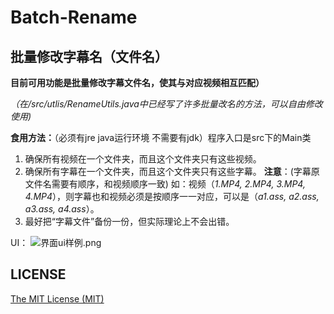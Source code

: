 # Batch-Rename

## 批量修改字幕名（文件名）


**目前可用功能是批量修改字幕文件名，使其与对应视频相互匹配）**

*（在/src/utlis/RenameUtils.java中已经写了许多批量改名的方法，可以自由修改使用)*

**食用方法：**（必须有jre java运行环境 不需要有jdk）程序入口是src下的Main类
1. 确保所有视频在一个文件夹，而且这个文件夹只有这些视频。
2. 确保所有字幕在一个文件夹，而且这个文件夹只有这些字幕。 **注意**：(字幕原文件名需要有顺序，和视频顺序一致) 如：视频（*1.MP4, 2.MP4, 3.MP4, 4.MP4*），则字幕也和视频必须是按顺序一一对应，可以是（*a1.ass, a2.ass, a3.ass, a4.ass*）。 
3. 最好把“字幕文件”备份一份，但实际理论上不会出错。

UI：
![界面ui样例.png](https://s1.ax1x.com/2020/03/20/8cS94H.png)


## LICENSE
[The MIT License (MIT)](https://opensource.org/licenses/MIT)
